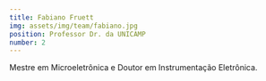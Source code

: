 ```yaml
---
title: Fabiano Fruett
img: assets/img/team/fabiano.jpg
position: Professor Dr. da UNICAMP
number: 2
---
```


Mestre em Microeletrônica e Doutor em Instrumentação Eletrônica.